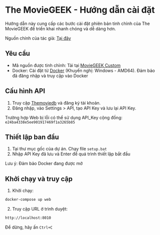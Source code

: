 # The MovieGEEK - Hướng dẫn cài đặt

Hướng dẫn này cung cấp các bước cài đặt phiên bản tinh chỉnh của The MovieGEEK để triển khai nhanh chóng và dễ dàng hơn.

Nguồn chính của tác giả: [Tại đây](https://github.com/practical-recommender-systems/moviegeek)

## Yêu cầu

- Mã nguồn được tinh chỉnh: Tải tại [MovieGEEK Custom](https://github.com/toan704/recommendsys)
- Docker: Cài đặt từ [Docker](https://www.docker.com) (Khuyến nghị: Windows - AMD64). Đảm bảo đã đăng nhập và truy cập vào Docker

## Cấu hình API

1. Truy cập [Themoviedb](https://www.themoviedb.org/account/signup) và đăng ký tài khoản.
2. Đăng nhập, vào Settings > API, tạo API Key và lưu lại API Key.

Trường hợp Web bị lỗi có thể sử dụng API_Key cộng đồng: `e24ba4338e5ee901917469f1a3265b85`

## Thiết lập ban đầu

1. Tại thư mục gốc của dự án. Chạy file `setup.bat`
2. Nhập API Key đã lưu và Enter để quá trình thiết lập bắt đầu

Lưu ý: Đảm bảo Docker đang được mở

## Khởi chạy và truy cập

1. Khởi chạy:
```bash
docker-compose up web
```
2. Truy cập URL ở trình duyệt:
```bash
http://localhost:8010
```
Để dừng, hãy ấn `Ctrl+C`